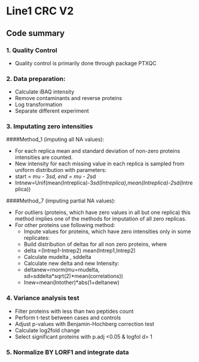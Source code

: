 # Line1 CRC V2

## Code summary

### 1. Quality Control
* Quality control is primarily done through package PTXQC

### 2. Data preparation:
* Calculate iBAQ intensity
* Remove contaminants and reverse proteins
* Log transformation
* Separate different experiment

### 3. Imputating zero intensities
####Method_1 (imputing all NA values):
* For each replica mean and standard deviation of non-zero proteins intensities are counted. 
* New intensity for each missing value in each replica is sampled from uniform distribution with parameters:
*  start = mu - 3*sd, end = mu - 2*sd
* Intnew=Unif(mean(Intreplica)-3*sd(Intreplica),mean(Intreplica)-2*sd(Intreplica))

####Method_7 (imputing partial NA values):
* For outliers (proteins, which have zero values in all but one replica) this method implies one of the methods for imputation of all zero replicas.
* For other proteins use following method:
  * Impute values for proteins, which have zero intensities only in some replicates:
  *  Build distribution of deltas for all non zero proteins, where 
    * delta =(Intrep1-Intrep2) mean(Intrep1,Intrep2)
    * Calculate mudelta , sddelta
    * Calculate new delta and new Intensity:
    * deltanew=rnorm(mu=mudelta, sd=sddelta*sqrt(2)*mean(correlations))
    * Inew=mean(Intother)*abs(1+deltanew)

###	4. Variance analysis test
* Filter proteins with less than two peptides count
* Perform t-test between cases and controls
* Adjust p-values with Benjamin-Hochberg correction test
* Calculate log2fold change
* Select significant proteins with p.adj <0.05 & logfol d> 1

###	5. Normalize BY LORF1 and integrate data